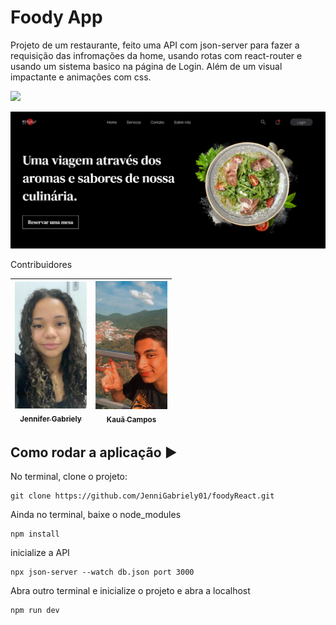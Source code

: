 # Foody App

Projeto de um restaurante, feito uma API com json-server para fazer a requisição das infromações da home, usando rotas com react-router e usando um sistema basico na página de Login. Além de um visual impactante e animações com css.

<img src="https://img.shields.io/static/v1?label=react&message=framework&color=blue&style=for-the-badge&logo=REACT"/>

![img do Projeto](imagemProj.png)

Contribuidores 
 
| [<img src="/pss1.jpeg" width=115><br><sub>Jennifer Gabriely</sub>](https://github.com/JenniGabriely01) |  [<img src="pss2.jpeg" width=115><br><sub>Kauã Campos</sub>](https://github.com/KauoKampos) 
| :---: | :---: 

## Como rodar a aplicação :arrow_forward:

No terminal, clone o projeto: 

```
git clone https://github.com/JenniGabriely01/foodyReact.git
```
Ainda no terminal, baixe o node_modules

```
npm install
```
inicialize a API
```
npx json-server --watch db.json port 3000
```

Abra outro terminal e inicialize o projeto e abra a localhost
```
npm run dev
```


